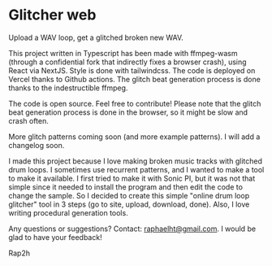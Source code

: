 # Glitcher web

Upload a WAV loop, get a glitched broken new WAV.

This project written in Typescript has been made with ffmpeg-wasm (through a confidential fork that indirectly fixes a browser crash), using React via NextJS. Style is done with tailwindcss. The code is deployed on Vercel thanks to Github actions. The glitch beat generation process is done thanks to the indestructible ffmpeg.

The code is open source. Feel free to contribute! Please note that the glitch beat generation process is done in the browser, so it might be slow and crash often.

More glitch patterns coming soon (and more example patterns). I will add a changelog soon.

I made this project because I love making broken music tracks with glitched drum loops. I sometimes use recurrent patterns, and I wanted to make a tool to make it available. I first tried to make it with Sonic PI, but it was not that simple since it needed to install the program and then edit the code to change the sample. So I decided to create this simple "online drum loop glitcher" tool in 3 steps (go to site, upload, download, done). Also, I love writing procedural generation tools.

Any questions or suggestions? Contact: raphaelht@gmail.com. I would be glad to have your feedback!

Rap2h
